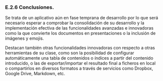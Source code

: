 ### E.2.6 Conclusiones.

Se trata de un aplicativo aún en fase temprana de desarrollo por lo que será necesario esperar a comprobar la consolidación de su desarrollo y la implementación efectiva de las funcionalidades avanzadas e innovadoras como la que convierte los documentos en presentaciones o la inclusión de imágenes y emojis.

Destacan también otras funcionalidades innovadoras con respecto a otras herramientas de su clase, como son la posibilidad de configurar automáticamente una tabla de contenidos o índices a partir del contenido introducido, o las de exportar/importar el resultado final a ficheros en local o compartirlos en diversos formatos a través de servicios como Dropbox, Google Drive, Markdown, etc.



